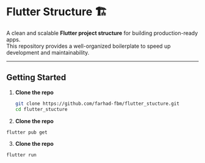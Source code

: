 # Flutter Structure 🏗️

A clean and scalable **Flutter project structure** for building production-ready apps.  
This repository provides a well-organized boilerplate to speed up development and maintainability.



---

## Getting Started

1. **Clone the repo**
   ```sh
   git clone https://github.com/farhad-fbm/flutter_stucture.git
   cd flutter_stucture


2. **Clone the repo**
```
flutter pub get
```


3. **Clone the repo**
```
flutter run
```
